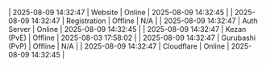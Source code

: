 | 2025-08-09 14:32:47 | Website | Online | 2025-08-09 14:32:45 |
| 2025-08-09 14:32:47 | Registration | Offline | N/A |
| 2025-08-09 14:32:47 | Auth Server | Online | 2025-08-09 14:32:45 |
| 2025-08-09 14:32:47 | Kezan (PvE) | Offline | 2025-08-03 17:58:02 |
| 2025-08-09 14:32:47 | Gurubashi (PvP) | Offline | N/A |
| 2025-08-09 14:32:47 | Cloudflare | Online | 2025-08-09 14:32:45 |
